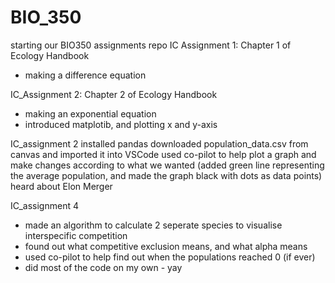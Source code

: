 # BIO_350 
starting our BIO350 assignments repo
IC Assignment 1: Chapter 1 of Ecology Handbook
- making a difference equation 

IC_Assignment 2: Chapter 2 of Ecology Handbook
- making an exponential equation 
- introduced matplotib, and plotting x and y-axis

IC_assignment 2
installed pandas
downloaded population_data.csv from canvas and imported it into VSCode
used co-pilot to help plot a graph and make changes according to what we wanted (added green line representing the average population, and made the graph black with dots as data points)
heard about Elon Merger


IC_assignment 4
- made an algorithm to calculate 2 seperate species to visualise interspecific competition
- found out what competitive exclusion means, and what alpha means
- used co-pilot to help find out when the populations reached 0 (if ever)
- did most of the code on my own - yay

